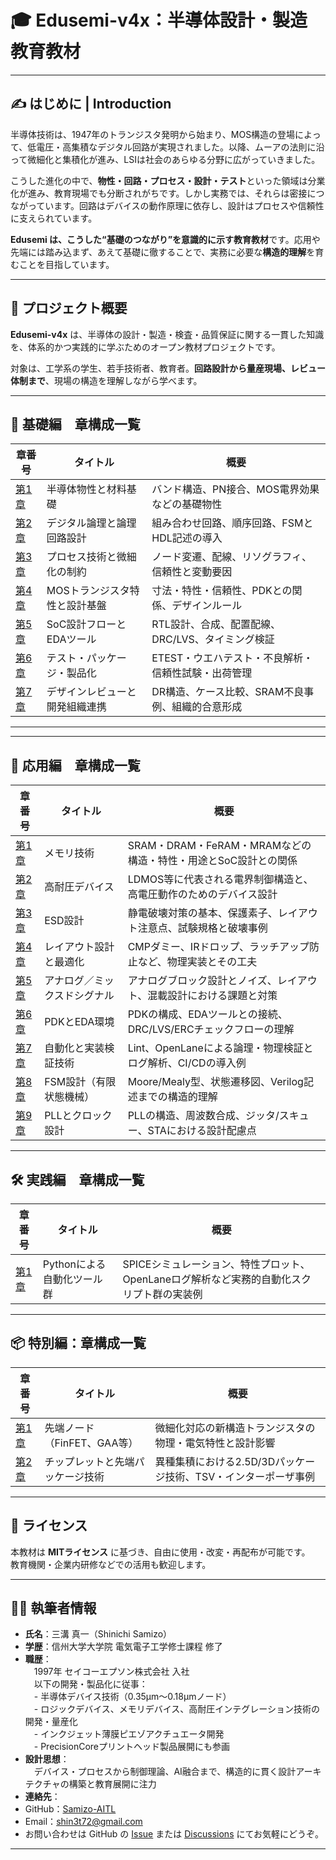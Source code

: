 # 🎓 Edusemi-v4x：半導体設計・製造 教育教材

---

## ✍️ はじめに | Introduction

半導体技術は、1947年のトランジスタ発明から始まり、MOS構造の登場によって、低電圧・高集積なデジタル回路が実現されました。以降、ムーアの法則に沿って微細化と集積化が進み、LSIは社会のあらゆる分野に広がっていきました。

こうした進化の中で、**物性・回路・プロセス・設計・テスト**といった領域は分業化が進み、教育現場でも分断されがちです。しかし実務では、それらは密接につながっています。回路はデバイスの動作原理に依存し、設計はプロセスや信頼性に支えられています。

**Edusemi は、こうした“基礎のつながり”を意識的に示す教育教材**です。応用や先端には踏み込まず、あえて基礎に徹することで、実務に必要な**構造的理解**を育むことを目指しています。

---

## 📘 プロジェクト概要

**Edusemi-v4x** は、半導体の設計・製造・検査・品質保証に関する一貫した知識を、体系的かつ実践的に学ぶためのオープン教材プロジェクトです。

対象は、工学系の学生、若手技術者、教育者。**回路設計から量産現場、レビュー体制まで**、現場の構造を理解しながら学べます。

---

## 🧭 基礎編　章構成一覧

| 章番号 | タイトル | 概要 |
|--------|----------|------|
| [第1章](chapter1_materials/README.md) | 半導体物性と材料基礎 | バンド構造、PN接合、MOS電界効果などの基礎物性 |
| [第2章](chapter2_comb_logic/README.md) | デジタル論理と論理回路設計 | 組み合わせ回路、順序回路、FSMとHDL記述の導入 |
| [第3章](chapter3_process_variation/README.md) | プロセス技術と微細化の制約 | ノード変遷、配線、リソグラフィ、信頼性と変動要因 |
| [第4章](chapter4_mos_characteristics/README.md) | MOSトランジスタ特性と設計基盤 | 寸法・特性・信頼性、PDKとの関係、デザインルール |
| [第5章](chapter5_soc_design_flow/README.md) | SoC設計フローとEDAツール | RTL設計、合成、配置配線、DRC/LVS、タイミング検証 |
| [第6章](chapter6_test_and_package/README.md) | テスト・パッケージ・製品化 | ETEST・ウエハテスト・不良解析・信頼性試験・出荷管理 |
| [第7章](chapter7_design_review_and_org/README.md) | デザインレビューと開発組織連携 | DR構造、ケース比較、SRAM不良事例、組織的合意形成 |

---

---

## 🧩 応用編　章構成一覧

| 章番号 | タイトル | 概要 |
|--------|----------|------|
| [第1章](d_chapter1_memory_technologies/README.md) | メモリ技術 | SRAM・DRAM・FeRAM・MRAMなどの構造・特性・用途とSoC設計との関係 |
| [第2章](d_chapter2_high_voltage_devices/README.md) | 高耐圧デバイス | LDMOS等に代表される電界制御構造と、高電圧動作のためのデバイス設計 |
| [第3章](d_chapter3_esd_protection_design/README.md) | ESD設計 | 静電破壊対策の基本、保護素子、レイアウト注意点、試験規格と破壊事例 |
| [第4章](d_chapter4_layout_optimization/README.md) | レイアウト設計と最適化 | CMPダミー、IRドロップ、ラッチアップ防止など、物理実装とその工夫 |
| [第5章](d_chapter5_analog_mixed_signal/README.md) | アナログ／ミックスドシグナル | アナログブロック設計とノイズ、レイアウト、混載設計における課題と対策 |
| [第6章](d_chapter6_pdk_and_eda_environment/README.md) | PDKとEDA環境 | PDKの構成、EDAツールとの接続、DRC/LVS/ERCチェックフローの理解 |
| [第7章](d_chapter7_automation_and_verification/README.md) | 自動化と実装検証技術 | Lint、OpenLaneによる論理・物理検証とログ解析、CI/CDの導入例 |
| [第8章](d_chapter8_fsm_design_basics/README.md) | FSM設計（有限状態機械） | Moore/Mealy型、状態遷移図、Verilog記述までの構造的理解 |
| [第9章](d_chapter9_pll_and_clock_design/README.md) | PLLとクロック設計 | PLLの構造、周波数合成、ジッタ/スキュー、STAにおける設計配慮点 |

---

## 🛠 実践編　章構成一覧

| 章番号 | タイトル | 概要 |
|--------|----------|------|
| [第1章](e_chapter1_python_automation_tools/README.md) | Pythonによる自動化ツール群 | SPICEシミュレーション、特性プロット、OpenLaneログ解析など実務的自動化スクリプト群の実装例 |

---

## 📦 特別編：章構成一覧

| 章番号 | タイトル | 概要 |
|--------|----------|------|
| [第1章](f_chapter1_finfet_gaa/README.md) | 先端ノード（FinFET、GAA等） | 微細化対応の新構造トランジスタの物理・電気特性と設計影響 |
| [第2章](f_chapter2_chiplet_pkg/README.md) | チップレットと先端パッケージ技術 | 異種集積における2.5D/3Dパッケージ技術、TSV・インターポーザ事例 |

---

## 📄 ライセンス

本教材は **MITライセンス** に基づき、自由に使用・改変・再配布が可能です。  
教育機関・企業内研修などでの活用も歓迎します。

---

## 🧑‍🔬 執筆者情報

- **氏名**：三溝 真一（Shinichi Samizo）
- **学歴**：信州大学大学院 電気電子工学修士課程 修了
- **職歴**：  
　1997年 セイコーエプソン株式会社 入社  
　以下の開発・製品化に従事：  
　- 半導体デバイス技術（0.35µm〜0.18µmノード）  
　- ロジックデバイス、メモリデバイス、高耐圧インテグレーション技術の開発・量産化  
　- インクジェット薄膜ピエゾアクチュエータ開発  
　- PrecisionCoreプリントヘッド製品展開にも参画
- **設計思想**：  
　デバイス・プロセスから制御理論、AI融合まで、構造的に貫く設計アーキテクチャの構築と教育展開に注力
- **連絡先**：
- GitHub：[Samizo-AITL](https://github.com/Samizo-AITL)  
- Email：shin3t72@gmail.com  
- お問い合わせは GitHub の [Issue](https://github.com/Samizo-AITL/Edusemi-v4x/issues) または [Discussions](https://github.com/Samizo-AITL/Edusemi-v4x/discussions) にてお気軽にどうぞ。

---

